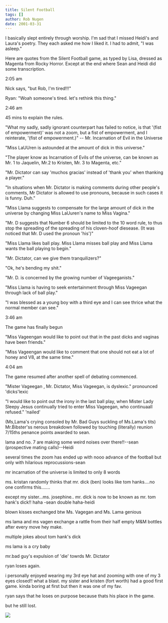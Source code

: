 ```yaml
---
title: Silent Football
tags: []
author: Rob Nugen
date: 2001-03-31
---
```


<p>I basically slept entirely through worship.  I'm
sad that I missed Heidi's and Laura's poetry.  They
each asked me how I liked it.  I had to admit, "I was
asleep."</p>

<p>Here are quotes from the Silent Football game, as
typed by Lisa, dressed as Magenta from Rocky Horror. 
Except at the end where Sean and Heidi did some
transcription.</p>

<p class=date>2:05 am</p>

<p>Nick says, "but Rob, I'm tired!!!"</p>

<p>Ryan: "Woah  someone's tired.  let's rethink this
thing."</p>

<p class=date>2:46 am</p>

<p>45 mins to explain the rules.</p>

<p>"What my sadly, sadly ignorant counterpart has
failed to notice, is that '(fist of empowerment)'  was
not a zoom,  but a fist of empowerment, and  I
reinterate, '(fist of empowerment.)"  -- Mr.
Incarnation of Evil in the Universe</p>

<p>"Miss LaUUren  is astounded at the amount of dick
in this universe."</p>

<p>"The player know as Incarnation of Evils of the
universe, can be known as Mr. 1 to Jaquelin, Mr.2 to
Kristen, Mr.  3 to Magenta, etc."</p>

<p>"Mr. Dictator can say 'muchos gracias' instead of
'thank you' when thanking a player."</p>

<p>"In situations when Mr. Dictator is making comments
during other people's comments, Mr Dictator is allowed
to use pronouns, because in such cases it is funny.
Duh."</p>

<p>"Miss Llama suggests to compensate for the large
amount of dick in the universe by changing Miss
LaUuren's name to Miss Vagina."</p>

<p>"Mr.  D suggests that Number 6 should be limited to
the 10 word rule, to thus stop the spreading of the
spreading of his cloven-hoof diesease.  (It was
noticed that Mr. D used the pronoun 'his')"</p>

<p>"Miss Llama likes ball play. Miss Llama misses ball
play and Miss Llama wants the ball playing to
begin."</p>

<p>"Mr. Dictator, can we give them tranquilizers?"</p>

<p>"Ok, he's bending my shit."</p>

<p>"Mr. D. is concerned by the growing number  of
Vageeganists."</p>

<p>"Miss Llama is having to seek entertainment through
Miss Vageegan through lack of ball play."</p>

<p>"I was  blessed as a young boy with a third eye and
I can see thrice what the normal member can see."</p>

<p class=date>3:46 am</p>

<p>The game has finally begun</p>

<p>"Miss Vageengan would like to point out that in 
the past  dicks and vaginas have been friends."</p>

<p>"Miss Vageengan would like to comment that one
should not eat a lot of honey and V8, at the same
time."</p>

<p class=date>4:04 am</p>

<p>The game resumed after another spell of debating
commenced.</p>

<p>"Mister Vageegan , Mr. Dictator, Miss Vageegan, is
dyslexic."  pronounced 'dicks'lexic</p>

<p>"I would like to point out the irony in the last
ball play, when Mister Lady Sleepy Jesus continually
tried to enter Miss Vageegan, who continuaall
refused."
'nailed'</p>

<p>(Ms,Lama's crying consoled by Mr. Bad Guys suckling
of Ms.Lama's  tits)
<br>Mr.Bibster'ss nerous breakdown followed by
touching  (literally) reunion
7/15ths penance points awarded to sean.</p>

<p>lama and no. 7 are making some weird noises over
there!!--sean (prospective mating calls)--Heidi</p>

<p>several  times the zoom has ended up with nooo
advance of the  football but only with hilarious
reprocussions-sean</p>

<p>mr incarnation of the universe is limited to only 8
words</p>

<p>ms. kristan randomly thinks that mr. dick (ben)
looks like tom hanks....no one confirms
this.......</p>

<p>except my sister...ms. josephine.. mr. dick is now
to be known as mr. tom hank's dick!! haha -sean double
haha-heidi</p>

<p>blown kisses exchanged btw Ms. Vagegan and Ms. Lama
genious</p>

<p>ms lama and ms vagen exchange a rattle from their
half empty M&M bottles after every move hey make.</p>

<p>multiple jokes about tom hank's dick</p>

<p>ms lama is a cry baby</p>

<p>mr.bad guy's expulsion of 'die' towrds Mr.
Dictator</p>

<p>ryan loses again.</p>

<p>i personally enjoyed wearing my 3rd eye hat and
zooming with one of my 3 eyes closed!! what  a blast.
my sister and kristen (fort worth) had a good first
game. kinda boring at first but then it was one of my
fav.</p>

<p>ryan says that he loses on purpose because thats
his place in the game.</p>

<p>but he still lost.</p>

<p><img src="/images/rob/wL-ROB.gif"/></p>
